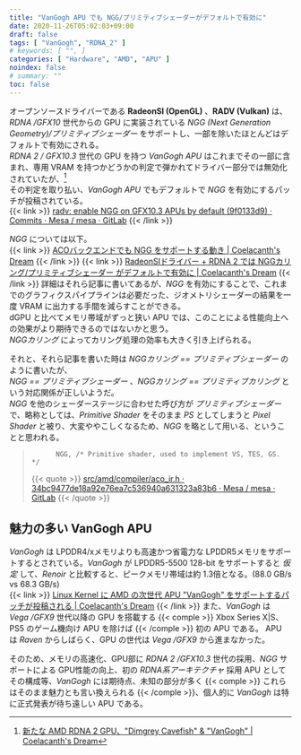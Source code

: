 ```yaml
---
title: "VanGogh APU でも NGG/プリミティブシェーダーがデフォルトで有効に"
date: 2020-11-26T05:02:03+09:00
draft: false
tags: [ "VanGogh", "RDNA_2" ]
# keywords: [ "", ]
categories: [ "Hardware", "AMD", "APU" ]
noindex: false
# summary: ""
toc: false
---
```


オープンソースドライバーである **RadeonSI (OpenGL)** 、**RADV (Vulkan)** は、*RDNA /GFX10* 世代からの GPU に実装されている *NGG (Next Generation Geometry)/プリミティブシェーダー* をサポートし、一部を除いたほとんどはデフォルトで有効にされる。  
*RDNA 2 / GFX10.3* 世代の GPU を持つ *VanGogh APU* はこれまでその一部に含まれ、専用 VRAM を持つかどうかの判定で弾かれてドライバー部分では無効化されていたが、[^vgh-disable-ngg]  
その判定を取り払い、*VanGogh APU* でもデフォルトで *NGG* を有効にするパッチが投稿されている。  
{{< link >}} [radv: enable NGG on GFX10.3 APUs by default (9f0133d9) · Commits · Mesa / mesa · GitLab](https://gitlab.freedesktop.org/mesa/mesa/-/commit/9f0133d961fe44f3057821b596c58c71557ab595?merge_request_iid=7769) {{< /link >}}

[^vgh-disable-ngg]: [新たな AMD RDNA 2 GPU、"Dimgrey Cavefish" & "VanGogh" | Coelacanth's Dream](/posts/2020/09/23/amd-vangogh-dimgrey_cavefish/)

*NGG* については以下。  
{{< link >}} [ACOバックエンドでも NGG をサポートする動き | Coelacanth's Dream](/posts/2020/10/04/aco-ngg-gfx10/) {{< /link >}}
{{< link >}} [RadeonSIドライバー + RDNA 2 では NGGカリング/プリミティブシェーダー がデフォルトで有効に | Coelacanth's Dream](/posts/2020/10/17/gfx103-default-ngg-culling/) {{< /link >}}
詳細はそれら記事に書いてあるが、*NGG* を有効にすることで、これまでのグラフィクスパイプラインは必要だった、ジオメトリシェーダーの結果を一度 VRAM に出力する手間を減らすことができる。  
dGPU と比べてメモリ帯域がずっと狭い APU では、このことによる性能向上への効果がより期待できるのではないかと思う。  
*NGGカリング* によってカリング処理の効率も大きく引き上げられる。  

それと、それら記事を書いた時は *NGGカリング == プリミティブシェーダー* のように書いたが、  
*NGG == プリミティブシェーダー* 、*NGGカリング == プリミティブカリング* という対応関係が正しいようだ。  
*NGG* を他のシェーダーステージに合わせた呼び方が *プリミティブシェーダー* で、略称としては、*Primitive Shader* をそのまま *PS* としてしまうと *Pixel Shader* と被り、大変ややこしくなるため、*NGG* を略として用いる、ということと思われる。  

 >           NGG, /* Primitive shader, used to implement VS, TES, GS. */
 > {{< quote >}} [src/amd/compiler/aco_ir.h · 34bc9477de18a92e76ea7c536940a631323a83b6 · Mesa / mesa · GitLab](https://gitlab.freedesktop.org/mesa/mesa/-/blob/34bc9477de18a92e76ea7c536940a631323a83b6/src/amd/compiler/aco_ir.h#L1537) {{< /quote >}}

## 魅力の多い VanGogh APU

*VanGogh* は LPDDR4/xメモリよりも高速かつ省電力な LPDDR5メモリをサポートするとされている。*VanGogh* が LPDDR5-5500 128-bit をサポートすると *仮定* して、*Renoir* と比較すると、ピークメモリ帯域は約 1.3倍となる。(88.0 GB/s vs 68.3 GB/s)  
{{< link >}} [Linux Kernel に AMD の次世代 APU "VanGogh" をサポートするパッチが投稿される | Coelacanth's Dream](/posts/2020/09/26/amd-vgh-linux-kernel-patch/) {{< /link >}}
また、*VanGogh* は *Vega /GFX9* 世代以降の GPU を搭載する {{< comple >}} Xbox Series X|S、PS5 のゲーム機向け APU を除けば  {{< /comple >}} 初の APU である。 APU は *Raven* からしばらく、GPU の世代は *Vega /GFX9* から進まなかった。  

そのため、メモリの高速化、GPU部に *RDNA 2 /GFX10.3* 世代の採用、*NGG* サポートによる GPU性能の向上、初の *RDNA系アーキテクチャ* 採用 APU としてその構成等、*VanGogh* には期待点、未知の部分が多く {{< comple >}} これらはそのまま魅力とも言い換えられる {{< /comple >}}、個人的に *VanGogh* は特に正式発表が待ち遠しい APU である。  
